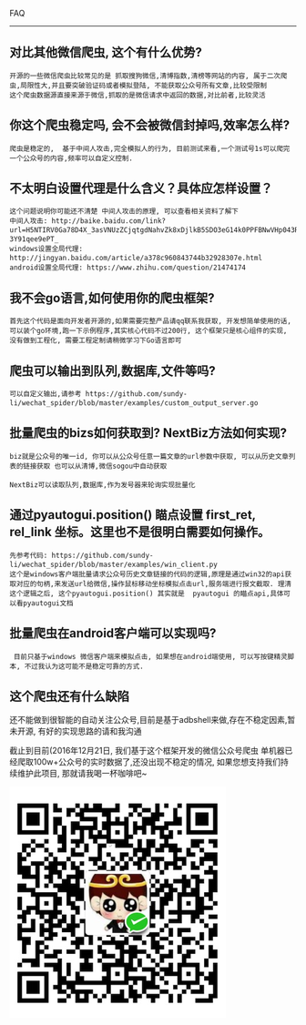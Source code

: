 FAQ

------------------------------------------------------------------------

## 对比其他微信爬虫, 这个有什么优势?

    开源的一些微信爬虫比较常见的是 抓取搜狗微信,清博指数,清榜等网站的内容, 属于二次爬虫,局限性大,并且要突破验证码或者模拟登陆, 不能获取公众号所有文章,比较受限制
    这个爬虫数据源直接来源于微信,抓取的是微信请求中返回的数据,对比前者,比较灵活

## 你这个爬虫稳定吗, 会不会被微信封掉吗,效率怎么样?

    爬虫是稳定的,  基于中间人攻击,完全模拟人的行为, 目前测试来看,一个测试号1s可以爬完一个公众号的内容,频率可以自定义控制.

## 不太明白设置代理是什么含义？具体应怎样设置？
    这个问题说明你可能还不清楚 中间人攻击的原理, 可以查看相关资料了解下
    中间人攻击: http://baike.baidu.com/link?url=H5NTIRV0Ga78D4X_3asVNUzZCjqtgdNahvZk8xDjlkB5SDO3eG14k0PPFBNwVHp043RarDoxi-3Y91qee9ePT_
    windows设置全局代理: http://jingyan.baidu.com/article/a378c960843744b32928307e.html
    android设置全局代理: https://www.zhihu.com/question/21474174

## 我不会go语言,如何使用你的爬虫框架?
    首先这个代码是面向开发者开源的,如果需要完整产品请qq联系我获取, 开发想简单使用的话,可以装个go环境,跑一下示例程序,其实核心代码不过200行, 这个框架只是核心组件的实现, 没有做到工程化, 需要工程定制请稍微学习下Go语言即可

## 爬虫可以输出到队列,数据库,文件等吗?
    可以自定义输出,请参考 https://github.com/sundy-li/wechat_spider/blob/master/examples/custom_output_server.go

## 批量爬虫的bizs如何获取到? NextBiz方法如何实现?

    biz就是公众号的唯一id, 你可以从公众号任意一篇文章的url参数中获取, 可以从历史文章列表的链接获取 也可以从清博,微信sogou中自动获取

    NextBiz可以读取队列,数据库,作为发号器来轮询实现批量化 



##  通过pyautogui.position() 瞄点设置 first_ret, rel_link 坐标。这里也不是很明白需要如何操作。

    先参考代码: https://github.com/sundy-li/wechat_spider/blob/master/examples/win_client.py
    这个是windows客户端批量请求公众号历史文章链接的代码的逻辑,原理是通过win32的api获取对应的句柄,来发送url给微信,操作鼠标移动坐标模拟点击url,服务端进行报文截取. 理清这个逻辑之后, 这个pyautogui.position() 其实就是  pyautogui 的瞄点api,具体可以看pyautogui文档


##  批量爬虫在android客户端可以实现吗?

     目前只基于windows 微信客户端来模拟点击, 如果想在android端使用, 可以写按键精灵脚本, 不过我认为这可能不是稳定可靠的方式.


##  这个爬虫还有什么缺陷

​   还不能做到很智能的自动关注公众号,目前是基于adbshell来做,存在不稳定因素,暂未开源, 有好的实现思路的请和我沟通


截止到目前(2016年12月21日, 我们基于这个框架开发的微信公众号爬虫 单机器已经爬取100w+公众号的实时数据了,还没出现不稳定的情况,  如果您想支持我们持续维护此项目, 那就请我喝一杯咖啡吧~

![支持一下](donate.png)




